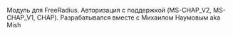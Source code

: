 Модуль для FreeRadius.  Авторизация с поддержкой (MS-CHAP_V2, MS-CHAP_V1, CHAP).
Разрабатывался вместе с Михаилом Наумовым aka Mish